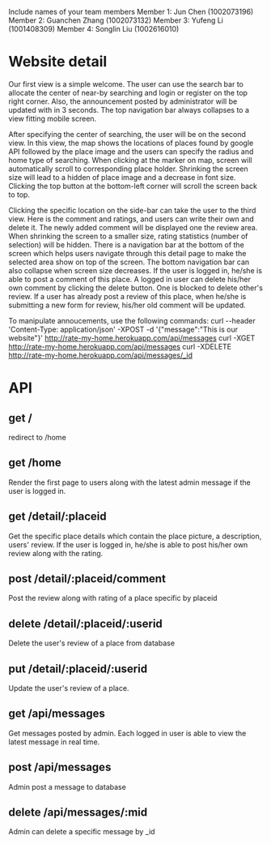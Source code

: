 Include names of your team members Member 1: Jun Chen (1002073196) Member 2: Guanchen Zhang (1002073132) Member 3: Yufeng Li (1001408309) Member 4: Songlin Liu (1002616010)

# Website detail
Our first view is a simple welcome. The user can use the search bar to allocate the center of near-by searching and login or register on the top right corner. Also, the announcement posted by administrator will be updated with in 3 seconds. The top navigation bar always collapses to a view fitting mobile screen.

After specifying the center of searching, the user will be on the second view. In this view, the map shows the locations of places found by google API followed by the place image and the users can specify the radius and home type of searching. When clicking at the marker on map, screen will automatically scroll to corresponding place holder. Shrinking the screen size will lead to a hidden of place image and a decrease in font size. Clicking the top button at the bottom-left corner will scroll the screen back to top.

Clicking the specific location on the side-bar can take the user to the third view. Here is the comment and ratings, and users can write their own and delete it. The newly added comment will be displayed one the review area. When shrinking the screen to a smaller size, rating statistics (number of selection) will be hidden. There is a navigation bar at the bottom of the screen which helps users navigate through this detail page to make the selected area show on top of the screen. The bottom navigation bar can also collapse when screen size decreases.
If the user is logged in, he/she is able to post a comment of this place. A logged in user can delete his/her own comment by clicking the delete button. One is blocked to delete other's review. If a user has already post a review of this place, when he/she is submitting a new form for review, his/her old comment will be updated.


To manipulate annoucements, use the following commands:
curl --header 'Content-Type: application/json' -XPOST -d '{"message":"This is our website"}' http://rate-my-home.herokuapp.com/api/messages
curl -XGET http://rate-my-home.herokuapp.com/api/messages
curl -XDELETE http://rate-my-home.herokuapp.com/api/messages/_id

# API
## get /
redirect to /home

## get /home
Render the first page to users along with the latest admin message if the user is logged in.

## get /detail/:placeid
Get the specific place details which contain the place picture, a description, users' review. If the user is logged in, he/she is able to post his/her own review along with the rating. 


## post /detail/:placeid/comment
Post the review along with rating of a place specific by placeid


## delete /detail/:placeid/:userid
Delete the user's review of a place from database


## put /detail/:placeid/:userid
Update the user's review of a place.


## get /api/messages
Get messages posted by admin. Each logged in user is able to view the latest message in real time.

## post /api/messages
Admin post a message to database

## delete /api/messages/:mid
Admin can delete a specific message by _id
